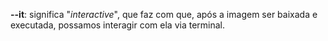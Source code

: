 **--it**: significa "*interactive*", que faz com que, após a imagem ser baixada e executada, possamos interagir com ela via terminal.